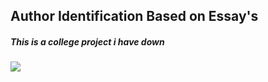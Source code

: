 ## Author Identification Based on Essay's 

##### This is a college project i have down 


![](https://github.com/papasanimohansrinivas/papasanimohansrinivas.github.io/blob/master/_posts/download.png)
